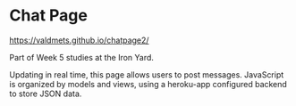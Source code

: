 # Chat Page

https://valdmets.github.io/chatpage2/

Part of Week 5 studies at the Iron Yard.

Updating in real time, this page allows users to post messages. JavaScript is organized by models and views, using a heroku-app configured backend to store JSON data.
